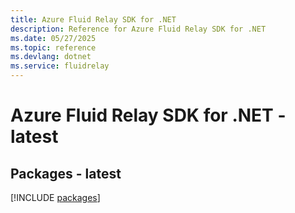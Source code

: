 ```yaml
---
title: Azure Fluid Relay SDK for .NET
description: Reference for Azure Fluid Relay SDK for .NET
ms.date: 05/27/2025
ms.topic: reference
ms.devlang: dotnet
ms.service: fluidrelay
---
```

# Azure Fluid Relay SDK for .NET - latest
## Packages - latest
[!INCLUDE [packages](fluid-relay-index.md)]